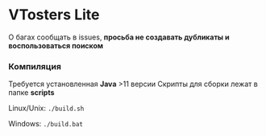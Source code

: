 # VTosters Lite
О багах сообщать в issues, **просьба не создавать дубликаты и воспользоваться поиском**
### Компиляция
Требуется установленная **Java** >11 версии
Скрипты для сборки лежат в папке **scripts**

Linux/Unix: ```./build.sh```

Windows: ```./build.bat```
